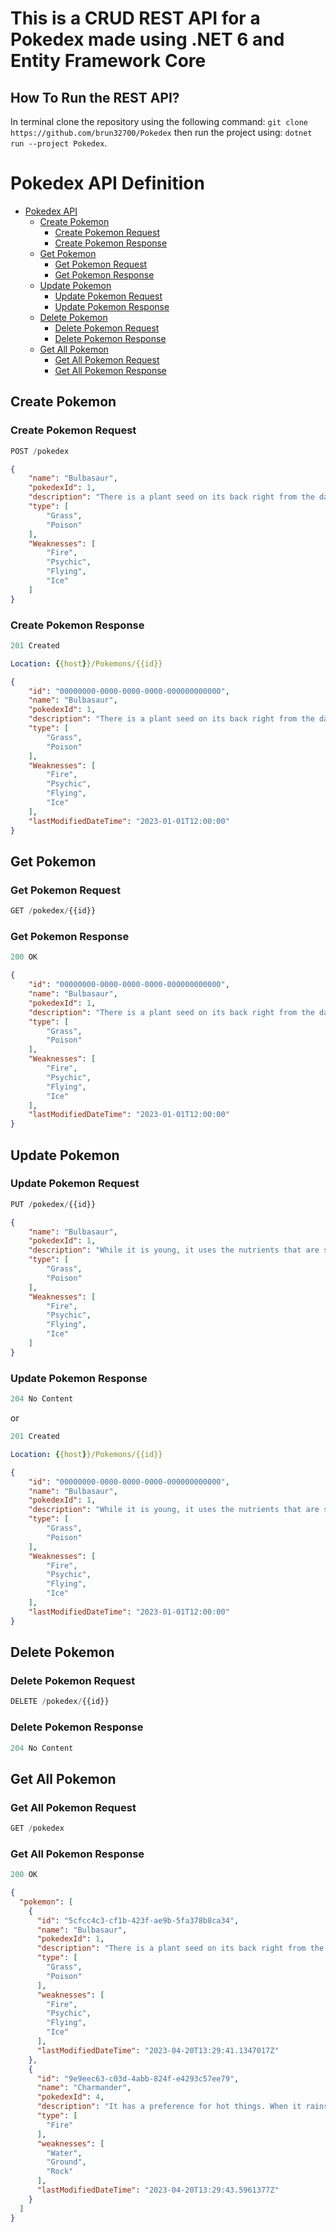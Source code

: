 # This is a CRUD REST API for a Pokedex made using .NET 6 and Entity Framework Core

## How To Run the REST API?

In terminal clone the repository using the following command: `git clone https://github.com/brun32700/Pokedex` then run the project using: `dotnet run --project Pokedex`.

# Pokedex API Definition

- [Pokedex API](#pokedex-api)
  - [Create Pokemon](#create-pokemon)
    - [Create Pokemon Request](#create-pokemon-request)
    - [Create Pokemon Response](#create-pokemon-response)
  - [Get Pokemon](#get-pokemon)
    - [Get Pokemon Request](#get-pokemon-request)
    - [Get Pokemon Response](#get-pokemon-response)
  - [Update Pokemon](#update-pokemon)
    - [Update Pokemon Request](#update-pokemon-request)
    - [Update Pokemon Response](#update-pokemon-response)
  - [Delete Pokemon](#delete-pokemon)
    - [Delete Pokemon Request](#delete-pokemon-request)
    - [Delete Pokemon Response](#delete-pokemon-response)
  - [Get All Pokemon](#get-all-pokemon)
    - [Get All Pokemon Request](#get-all-pokemon-request)
    - [Get All Pokemon Response](#get-all-pokemon-response)

## Create Pokemon

### Create Pokemon Request

```js
POST /pokedex
```

```json
{
    "name": "Bulbasaur",
    "pokedexId": 1,
    "description": "There is a plant seed on its back right from the day this Pokémon is born. The seed slowly grows larger.",
    "type": [
        "Grass",
        "Poison"
    ],
    "Weaknesses": [
        "Fire",
        "Psychic",
        "Flying",
        "Ice"
    ]
}
```

### Create Pokemon Response

```js
201 Created
```

```yml
Location: {{host}}/Pokemons/{{id}}
```

```json
{
    "id": "00000000-0000-0000-0000-000000000000",
    "name": "Bulbasaur",
    "pokedexId": 1,
    "description": "There is a plant seed on its back right from the day this Pokémon is born. The seed slowly grows larger.",
    "type": [
        "Grass",
        "Poison"
    ],
    "Weaknesses": [
        "Fire",
        "Psychic",
        "Flying",
        "Ice"
    ],
    "lastModifiedDateTime": "2023-01-01T12:00:00"
}
```

## Get Pokemon

### Get Pokemon Request

```js
GET /pokedex/{{id}}
```

### Get Pokemon Response

```js
200 OK
```

```json
{
    "id": "00000000-0000-0000-0000-000000000000",
    "name": "Bulbasaur",
    "pokedexId": 1,
    "description": "There is a plant seed on its back right from the day this Pokémon is born. The seed slowly grows larger.",
    "type": [
        "Grass",
        "Poison"
    ],
    "Weaknesses": [
        "Fire",
        "Psychic",
        "Flying",
        "Ice"
    ],
    "lastModifiedDateTime": "2023-01-01T12:00:00"
}
```

## Update Pokemon

### Update Pokemon Request

```js
PUT /pokedex/{{id}}
```

```json
{
    "name": "Bulbasaur",
    "pokedexId": 1,
    "description": "While it is young, it uses the nutrients that are stored in the seed on its back in order to grow.",
    "type": [
        "Grass",
        "Poison"
    ],
    "Weaknesses": [
        "Fire",
        "Psychic",
        "Flying",
        "Ice"
    ]
}
```

### Update Pokemon Response

```js
204 No Content
```

or

```js
201 Created
```

```yml
Location: {{host}}/Pokemons/{{id}}
```

```json
{
    "id": "00000000-0000-0000-0000-000000000000",
    "name": "Bulbasaur",
    "pokedexId": 1,
    "description": "While it is young, it uses the nutrients that are stored in the seed on its back in order to grow.",
    "type": [
        "Grass",
        "Poison"
    ],
    "Weaknesses": [
        "Fire",
        "Psychic",
        "Flying",
        "Ice"
    ],
    "lastModifiedDateTime": "2023-01-01T12:00:00"
}
```

## Delete Pokemon

### Delete Pokemon Request

```js
DELETE /pokedex/{{id}}
```

### Delete Pokemon Response

```js
204 No Content
```

## Get All Pokemon

### Get All Pokemon Request

```js
GET /pokedex
```

### Get All Pokemon Response

```js
200 OK
```

```json
{
  "pokemon": [
    {
      "id": "5cfcc4c3-cf1b-423f-ae9b-5fa378b8ca34",
      "name": "Bulbasaur",
      "pokedexId": 1,
      "description": "There is a plant seed on its back right from the day this Pokémon is born. The seed slowly grows larger.",
      "type": [
        "Grass",
        "Poison"
      ],
      "weaknesses": [
        "Fire",
        "Psychic",
        "Flying",
        "Ice"
      ],
      "lastModifiedDateTime": "2023-04-20T13:29:41.1347017Z"
    },
    {
      "id": "9e9eec63-c03d-4abb-824f-e4293c57ee79",
      "name": "Charmander",
      "pokedexId": 4,
      "description": "It has a preference for hot things. When it rains, steam is said to spout from the tip of its tail.",
      "type": [
        "Fire"
      ],
      "weaknesses": [
        "Water",
        "Ground",
        "Rock"
      ],
      "lastModifiedDateTime": "2023-04-20T13:29:43.5961377Z"
    }
  ]
}
```

